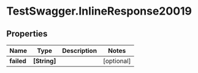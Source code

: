 # TestSwagger.InlineResponse20019

## Properties

Name | Type | Description | Notes
------------ | ------------- | ------------- | -------------
**failed** | **[String]** |  | [optional] 


